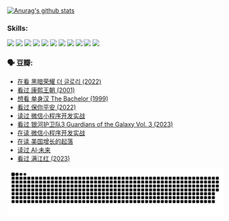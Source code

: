 
[![Anurag's github stats](https://github-readme-stats.vercel.app/api?username=w940853815)](https://github.com/anuraghazra/github-readme-stats)

### Skills:

<code><img height="32" src="https://cdn.jsdelivr.net/npm/simple-icons@v5/icons/python.svg"></code>
<code><img height="32" src="https://cdn.jsdelivr.net/npm/simple-icons@v5/icons/javascript.svg"></code>
<code><img height="32" src="https://cdn.jsdelivr.net/npm/simple-icons@v5/icons/django.svg"></code>
<code><img height="32" src="https://cdn.jsdelivr.net/npm/simple-icons@v5/icons/flask.svg"></code>
<code><img height="32" src="https://cdn.jsdelivr.net/npm/simple-icons@v5/icons/vuetify.svg"></code>
<code><img height="32" src="https://cdn.jsdelivr.net/npm/simple-icons@v5/icons/git.svg"></code>
<code><img height="32" src="https://cdn.jsdelivr.net/npm/simple-icons@v5/icons/docker.svg"></code>
<code><img height="32" src="https://cdn.jsdelivr.net/npm/simple-icons@v5/icons/postgresql.svg"></code>
<code><img height="32" src="https://cdn.jsdelivr.net/npm/simple-icons@v5/icons/elasticsearch.svg"></code>
<code><img height="32" src="https://cdn.jsdelivr.net/npm/simple-icons@v5/icons/macos.svg"></code>
<code><img height="32" src="https://cdn.jsdelivr.net/npm/simple-icons@v5/icons/linux.svg"></code>

### 🗣 豆瓣:

<!-- DOUBAN-ACTIVITIES:START -->
- [在看 黑暗荣耀 더 글로리‎ (2022)](https://www.douban.com/people/136069238/status/4256207386/?_i=85535980)
- [看过 康熙王朝‎ (2001)](https://www.douban.com/people/136069238/status/4254396418/?_i=85535980)
- [想看 单身汉 The Bachelor‎ (1999)](https://www.douban.com/people/136069238/status/4250318861/?_i=85535980)
- [看过 保你平安‎ (2022)](https://www.douban.com/people/136069238/status/4239139510/?_i=85535980)
- [读过 微信小程序开发实战](https://www.douban.com/people/136069238/status/4237321528/?_i=85535980)
- [看过 银河护卫队3 Guardians of the Galaxy Vol. 3‎ (2023)](https://www.douban.com/people/136069238/status/4236631849/?_i=85535980)
- [在读 微信小程序开发实战](https://www.douban.com/people/136069238/status/4230177692/?_i=85535980)
- [在读 美国增长的起落](https://www.douban.com/people/136069238/status/4220055912/?_i=85535980)
- [读过 AI·未来](https://www.douban.com/people/136069238/status/4220054171/?_i=85535980)
- [看过 满江红‎ (2023)](https://www.douban.com/people/136069238/status/4219146433/?_i=85535980)
<!-- DOUBAN-ACTIVITIES:END -->


![Snake animation](https://raw.githubusercontent.com/w940853815/w940853815/output/github-contribution-grid-snake.svg)

<!--
**w940853815/w940853815** is a ✨ _special_ ✨ repository because its `README.md` (this file) appears on your GitHub profile.

Here are some ideas to get you started:

- 🔭 I’m currently working on ...
- 🌱 I’m currently learning ...
- 👯 I’m looking to collaborate on ...
- 🤔 I’m looking for help with ...
- 💬 Ask me about ...
- 📫 How to reach me: ...
- 😄 Pronouns: ...
- ⚡ Fun fact: ...
-->
